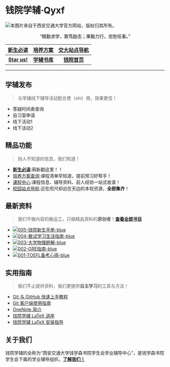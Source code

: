 # 钱院学辅·Qyxf
![本图片来自于西安交通大学官方网站，版权归其所有。](http://www.xjtu.edu.cn/images/jdgk.jpg)

<p style="text-align:center;text-shadow: 2px 2px 1px lightgrey;">“精勤求学，敦笃励志；果毅力行，忠恕任事。”</p>

<i class="fas fa-star"></i> [**新生必读**](/intro/life-in-xjtu)|<i class="fas fa-file"></i> [**培养方案**](/program/)|<i class="fas fa-map"></i> [**交大站点导航**](/others/navigator)
:-:|:-:|:-:
<i class="fab fa-github"></i> [**Star us!**](https://github.com/qyxf/)|<i class="fas fa-book"></i> [**学辅书库**](/BookHub)|<i class="fas fa-university"></i> [**钱院首页**](http://bjb.xjtu.edu.cn/)

---

## <i class="fas fa-question-circle"></i> 学辅发布

> 与学辅线下辅导活动配合使（shí）用，效果更佳！

- 答疑时间表查询
- 自习室申请
- 线下活动1
- 线下活动2

## <i class="fas fa-medal"></i> 精品功能
> 别人不知道的信息，我们知道！

- [**新生必读**](/intro/life-in-xjtu):萌新戳这里！！
- [培养方案查询](/program/):课程清单早知道，提前预习好帮手！
- [课程中心](/course/):课程信息、辅导资料、前人经验一站式收录！
- [校园站点导航](/others/navigator):近在咫尺却远在天边的本校资源，**全部集齐**！


## <i class="fas fa-book"></i> 最新资料
> 我们不做内容的搬运工，只做精品资料的**原创者**！[**查看全部书目**](/BookHub)

- [![005-钱院新生手册-blue](shield)](/BookHub/005.freshman-manual)
- [![004-数试学习生活指南-blue](shield)](/BookHub/004.guidance-for-study)
- [![003-大学物理题解-blue](shield)](/BookHub/003.key-to-university-physics)
- [![002-GRE指南-blue](shield)](/BookHub/002.gre-guide)
- [![001-TOEFL备考心得-blue](shield)](/BookHub/001.toefl-tips)

## <i class="fas fa-compass"></i> 实用指南
> 我们不止提供资料，我们更提供**自主学习**的工具与方法！

- [Git 与 GitHub 快速上手教程](/tutorials/git-github) 
- [Git 客户端使用指南](/tutorials/git-client)
- [OneNote 简介](/tutorials/onenote)
- [钱院学辅 LaTeX 讲座](https://github.com/qyxf/lec-on-LaTeX) 
- [钱院学辅 LaTeX 安装指导](/tutorials/latex-download)

## <i class="fas fa-address-card"></i> 关于我们

钱院学辅的全称为“西安交通大学钱学森书院学生会学业辅导中心”，是钱学森书院学生会下属的学业辅导组织。[**了解我们！**](/others/about)

